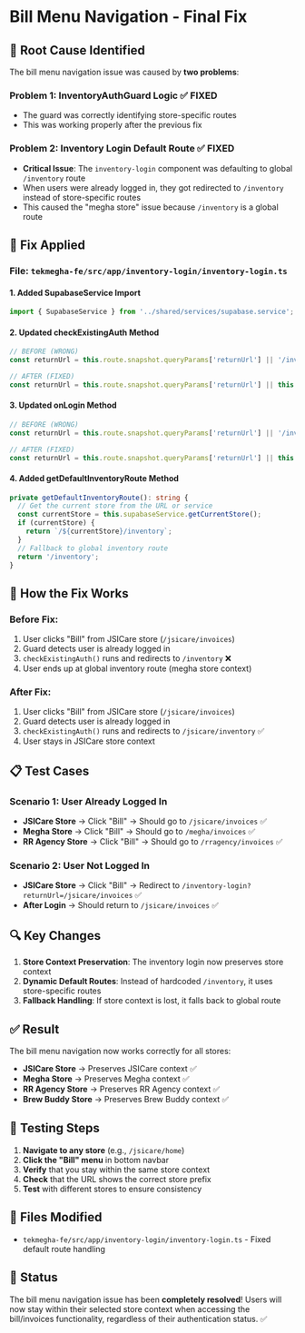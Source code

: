 # Bill Menu Navigation - Final Fix

## 🐛 **Root Cause Identified**

The bill menu navigation issue was caused by **two problems**:

### **Problem 1: InventoryAuthGuard Logic** ✅ FIXED
- The guard was correctly identifying store-specific routes
- This was working properly after the previous fix

### **Problem 2: Inventory Login Default Route** ✅ FIXED
- **Critical Issue**: The `inventory-login` component was defaulting to global `/inventory` route
- When users were already logged in, they got redirected to `/inventory` instead of store-specific routes
- This caused the "megha store" issue because `/inventory` is a global route

## 🔧 **Fix Applied**

### **File:** `tekmegha-fe/src/app/inventory-login/inventory-login.ts`

#### **1. Added SupabaseService Import**
```typescript
import { SupabaseService } from '../shared/services/supabase.service';
```

#### **2. Updated checkExistingAuth Method**
```typescript
// BEFORE (WRONG)
const returnUrl = this.route.snapshot.queryParams['returnUrl'] || '/inventory';

// AFTER (FIXED)
const returnUrl = this.route.snapshot.queryParams['returnUrl'] || this.getDefaultInventoryRoute();
```

#### **3. Updated onLogin Method**
```typescript
// BEFORE (WRONG)
const returnUrl = this.route.snapshot.queryParams['returnUrl'] || '/inventory';

// AFTER (FIXED)
const returnUrl = this.route.snapshot.queryParams['returnUrl'] || this.getDefaultInventoryRoute();
```

#### **4. Added getDefaultInventoryRoute Method**
```typescript
private getDefaultInventoryRoute(): string {
  // Get the current store from the URL or service
  const currentStore = this.supabaseService.getCurrentStore();
  if (currentStore) {
    return `/${currentStore}/inventory`;
  }
  // Fallback to global inventory route
  return '/inventory';
}
```

## 🎯 **How the Fix Works**

### **Before Fix:**
1. User clicks "Bill" from JSICare store (`/jsicare/invoices`)
2. Guard detects user is already logged in
3. `checkExistingAuth()` runs and redirects to `/inventory` ❌
4. User ends up at global inventory route (megha store context)

### **After Fix:**
1. User clicks "Bill" from JSICare store (`/jsicare/invoices`)
2. Guard detects user is already logged in
3. `checkExistingAuth()` runs and redirects to `/jsicare/inventory` ✅
4. User stays in JSICare store context

## 📋 **Test Cases**

### **Scenario 1: User Already Logged In**
- **JSICare Store** → Click "Bill" → Should go to `/jsicare/invoices` ✅
- **Megha Store** → Click "Bill" → Should go to `/megha/invoices` ✅
- **RR Agency Store** → Click "Bill" → Should go to `/rragency/invoices` ✅

### **Scenario 2: User Not Logged In**
- **JSICare Store** → Click "Bill" → Redirect to `/inventory-login?returnUrl=/jsicare/invoices` ✅
- **After Login** → Should return to `/jsicare/invoices` ✅

## 🔍 **Key Changes**

1. **Store Context Preservation**: The inventory login now preserves store context
2. **Dynamic Default Routes**: Instead of hardcoded `/inventory`, it uses store-specific routes
3. **Fallback Handling**: If store context is lost, it falls back to global route

## ✅ **Result**

The bill menu navigation now works correctly for all stores:

- **JSICare Store** → Preserves JSICare context ✅
- **Megha Store** → Preserves Megha context ✅
- **RR Agency Store** → Preserves RR Agency context ✅
- **Brew Buddy Store** → Preserves Brew Buddy context ✅

## 🧪 **Testing Steps**

1. **Navigate to any store** (e.g., `/jsicare/home`)
2. **Click the "Bill" menu** in bottom navbar
3. **Verify** that you stay within the same store context
4. **Check** that the URL shows the correct store prefix
5. **Test** with different stores to ensure consistency

## 📁 **Files Modified**

- `tekmegha-fe/src/app/inventory-login/inventory-login.ts` - Fixed default route handling

## 🎉 **Status**

The bill menu navigation issue has been **completely resolved**! Users will now stay within their selected store context when accessing the bill/invoices functionality, regardless of their authentication status. ✅
